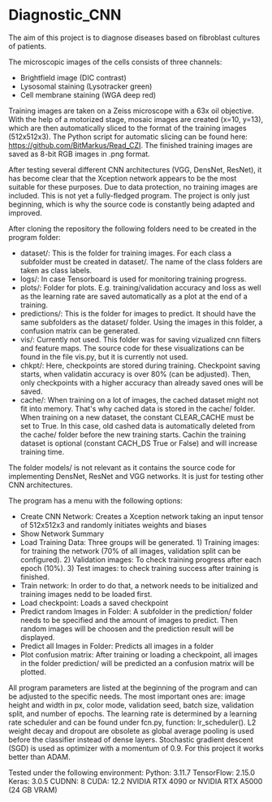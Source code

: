 # Diagnostic_CNN

The aim of this project is to diagnose diseases based on fibroblast cultures of patients. 

The microscopic images of the cells consists of three channels:
- Brightfield image (DIC contrast)
- Lysosomal staining (Lysotracker green)
- Cell membrane staining (WGA deep red)

Training images are taken on a Zeiss microscope with a 63x oil objective. With the help of a motorized stage, mosaic images are created (x=10, y=13), which are then automatically sliced to the format of the training images (512x512x3). The Python script for automatic slicing can be found here: https://github.com/BitMarkus/Read_CZI. The finished training images are saved as 8-bit RGB images in .png format.

After testing several different CNN architectures (VGG, DensNet, ResNet), it has become clear that the Xception network appears to be the most suitable for these purposes. Due to data protection, no training images are included. This is not yet a fully-fledged program. The project is only just beginning, which is why the source code is constantly being adapted and improved.

After cloning the repository the following folders need to be created in the program folder:
- dataset/: This is the folder for training images. For each class a subfolder must be created in dataset/. The name of the class folders are taken as class labels.
- logs/: In case Tensorboard is used for monitoring training progress.
- plots/: Folder for plots. E.g. training/validation accuracy and loss as well as the learning rate are saved automatically as a plot at the end of a training.
- predictions/: This is the folder for images to predict. It should have the same subfolders as the dataset/ folder. Using the images in this folder, a confusion matrix can be generated.
- vis/: Currently not used. This folder was for saving vizualized cnn filters and feature maps. The source code for these visualizations can be found in the file vis.py, but it is currently not used.
- chkpt/: Here, checkpoints are stored during training. Checkpoint saving starts, when validatin accuracy is over 80% (can be adjusted). Then, only checkpoints with a higher accuracy than already saved ones will be saved.
- cache/: When training on a lot of images, the cached dataset might not fit into memory. That's why cached data is stored in the cache/ folder. When training on a new dataset, the constant CLEAR_CACHE must be set to True. In this case, old cashed data is automatically deleted from the cache/ folder before the new training starts. Cachin the training dataset is optional (constant CACH_DS True or False) and will increase training time.

The folder models/ is not relevant as it contains the source code for implementing DensNet, ResNet and VGG networks. It is just for testing other CNN architectures.

The program has a menu with the following options:
- Create CNN Network: Creates a Xception network taking an input tensor of 512x512x3 and randomly initiates weights and biases
- Show Network Summary
- Load Training Data: Three groups will be generated. 1) Training images: for training the network (70% of all images, validation split can be configured). 2) Validation images: To check training progress after each epoch (10%). 3) Test images: to check training success after training is finished.
- Train network: In order to do that, a network needs to be initialized and training images nedd to be loaded first.
- Load checkpoint: Loads a saved checkpoint
- Predict random Images in Folder: A subfolder in the prediction/ folder needs to be specified and the amount of images to predict. Then random images will be choosen and the prediction result will be displayed.
- Predict all Images in Folder: Predicts all images in a folder
- Plot confusion matrix: After training or loading a checkpoint, all images in the folder prediction/ will be predicted an a confusion matrix will be plotted.

All program parameters are listed at the beginning of the program and can be adjusted to the specific needs. The most important ones are: image height and width in px, color mode, validation seed, batch size, validation split, and number of epochs. The learning rate is determined by a learning rate scheduler and can be found under fcn.py, function: lr_scheduler(). L2 weight decay and dropout are obsolete as global average pooling is used before the classifier instead of dense layers. Stochastic gradient descent (SGD) is used as optimizer with a momentum of 0.9. For this project it works better than ADAM.

Tested under the following environment:
Python:  3.11.7
TensorFlow:  2.15.0 
Keras:  3.0.5 
CUDNN:  8
CUDA:  12.2
NVIDIA RTX 4090 or NVIDIA RTX A5000 (24 GB VRAM)
